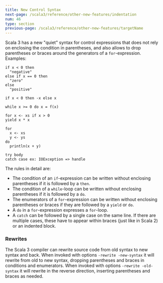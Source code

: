 ```yaml
---
title: New Control Syntax
next-page: /scala3/reference/other-new-features/indentation
num: 46
type: section
previous-page: /scala3/reference/other-new-features/targetName
---
```


<!-- THIS FILE HAS BEEN GENERATED BY SCALADOC PREPROCESSOR.
    The whole process of generation the docs can be found under this README: https://github.com/lampepfl/dotty/blob/master/docs/README.md
    The source file can be found here https://github.com/lampepfl/dotty/edit/master/docs/docs/reference/other-new-features/control-syntax.md
    NOTE THAT ANY CHANGES TO THIS FILE WILL BE OVERRIDEN BY PREPROCESSOR.
-->

Scala 3 has a new "quiet" syntax for control expressions that does not rely on
enclosing the condition in parentheses, and also allows to drop parentheses or braces
around the generators of a `for`-expression. Examples:

<div class="snippet" ><div class="buttons"></div><pre><code class="language-scala"><span id="0" class="" >if x &lt; 0 then
</span><span id="1" class="" >  &quot;negative&quot;
</span><span id="2" class="" >else if x == 0 then
</span><span id="3" class="" >  &quot;zero&quot;
</span><span id="4" class="" >else
</span><span id="5" class="" >  &quot;positive&quot;
</span><span id="6" class="" >
</span><span id="7" class="" >if x &lt; 0 then -x else x
</span><span id="8" class="" >
</span><span id="9" class="" >while x &gt;= 0 do x = f(x)
</span><span id="10" class="" >
</span><span id="11" class="" >for x &lt;- xs if x &gt; 0
</span><span id="12" class="" >yield x * x
</span><span id="13" class="" >
</span><span id="14" class="" >for
</span><span id="15" class="" >  x &lt;- xs
</span><span id="16" class="" >  y &lt;- ys
</span><span id="17" class="" >do
</span><span id="18" class="" >  println(x + y)
</span><span id="19" class="" >
</span><span id="20" class="" >try body
</span><span id="21" class="" >catch case ex: IOException =&gt; handle
</span></code></pre></div>

The rules in detail are:

- The condition of an `if`-expression can be written without enclosing parentheses if it is followed by a `then`.
- The condition of a `while`-loop can be written without enclosing parentheses if it is followed by a `do`.
- The enumerators of a `for`-expression can be written without enclosing parentheses or braces if they are followed by a `yield` or `do`.
- A `do` in a `for`-expression expresses a `for`-loop.
- A `catch` can be followed by a single case on the same line.
  If there are multiple cases, these have to appear within braces (just like in Scala 2)
  or an indented block.

### Rewrites

The Scala 3 compiler can rewrite source code from old syntax to new syntax and back.
When invoked with options `-rewrite -new-syntax` it will rewrite from old to new syntax, dropping parentheses and braces in conditions and enumerators. When invoked with options `-rewrite -old-syntax` it will rewrite in the reverse direction, inserting parentheses and braces as needed.
